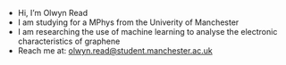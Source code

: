 - Hi, I’m Olwyn Read
- I am studying for a MPhys from the Univerity of Manchester
- I am researching the use of machine learning to analyse the electronic characteristics of graphene
- Reach me at: olwyn.read@student.manchester.ac.uk
